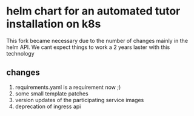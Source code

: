 # helm chart for an automated  tutor installation on k8s

This fork became necessary due to the number of changes mainly in the helm API.
We cant expect things to work a 2 years laster with this technology

## changes
1. requirements.yaml is a requirement now ;)
1. some small template patches
1. version updates of the participating service images
1. deprecation of ingress api